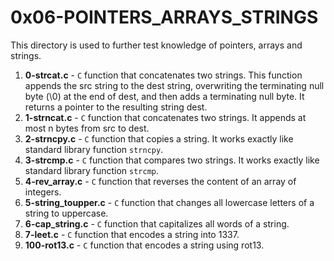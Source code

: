 # 0x06-POINTERS_ARRAYS_STRINGS
This directory is used to further test knowledge of pointers, arrays and strings.
1. **0-strcat.c** - `C` function that concatenates two strings. This function appends the src string to the dest string, overwriting the terminating null byte (\0) at the end of dest, and then adds a terminating null byte. It returns a pointer to the resulting string dest.
2. **1-strncat.c** - `C` function that concatenates two strings. It appends at most n bytes from src to dest.
3. **2-strncpy.c** - `C` function that copies a string. It works exactly like standard library function `strncpy`.
4. **3-strcmp.c** - `C` function that compares two strings. It works exactly like standard library function `strcmp`.
5. **4-rev_array.c** - `C` function that reverses the content of an array of integers.
6. **5-string_toupper.c** - `C` function that changes all lowercase letters of a string to uppercase.
7. **6-cap_string.c** - `C` function that capitalizes all words of a string.
8. **7-leet.c** - `C` function that encodes a string into 1337.
9. **100-rot13.c** - `C` function that encodes a string using rot13. 

